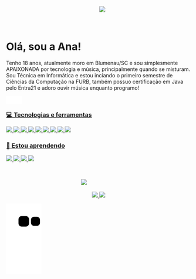 <img align="right" width="250px" style="margin-top:-20px" src="https://i.ibb.co/M6kk6VD/avatoon-1-1.png">
<br><br>

# Olá, sou a Ana!
Tenho 18 anos, atualmente moro em Blumenau/SC e sou simplesmente APAIXONADA por tecnologia e música, principalmente quando se misturam. Sou Técnica em Informática e estou inciando o primeiro semestre de Ciências da Computação na FURB, também possuo certificação em Java pelo Entra21 e adoro ouvir música enquanto programo!

<div>
	<a href="https://www.linkedin.com/in/ana-julia-da-cunha" target="_blank"><img align="left" alt="LinkedIn" width="22px" src="https://github.com/Aakarsh-B/trying-repos/blob/master/linkedin.svg" />
	<a href="https://twitter.com/cunhanai4" target="_blank"><img align="left" alt="Twitter" width="22px" src="https://github.com/Aakarsh-B/trying-repos/blob/master/twitter.svg" />
</div>
<br>
	
	
### :computer: Tecnologias e ferramentas
<div>
	<img src="https://cdn.jsdelivr.net/gh/devicons/devicon/icons/java/java-original.svg" widht="40" height="40"/>
	<img src="https://cdn.jsdelivr.net/gh/devicons/devicon/icons/python/python-original.svg" widht="40" height="40"/>
	<img src="https://cdn.jsdelivr.net/gh/devicons/devicon/icons/javascript/javascript-original.svg" widht="40" height="40"/>
	<img src="https://cdn.jsdelivr.net/gh/devicons/devicon/icons/html5/html5-original.svg" widht="40" height="40"/>
	<img src="https://cdn.jsdelivr.net/gh/devicons/devicon/icons/git/git-original.svg" widht="40" height="40"/>
	<img src="https://cdn.jsdelivr.net/gh/devicons/devicon/icons/spring/spring-original.svg" widht="40" height="40"/>
	<img src="https://cdn.jsdelivr.net/gh/devicons/devicon/icons/mysql/mysql-original.svg" widht="40" height="40"/>
	<img src="https://cdn.jsdelivr.net/gh/devicons/devicon/icons/postgresql/postgresql-original.svg" widht="40" height="40"/>
	<img src="https://cdn.jsdelivr.net/gh/devicons/devicon/icons/selenium/selenium-original.svg" widht="40" height="40"/>
</div>

### :iphone: Estou aprendendo
<div>
	<img src="https://cdn.jsdelivr.net/gh/devicons/devicon/icons/pandas/pandas-original.svg" widht="40" height="40"/>
	<img src="https://cdn.jsdelivr.net/gh/devicons/devicon/icons/css3/css3-original.svg" widht="40" height="40"/>
	<img src="https://cdn.jsdelivr.net/gh/devicons/devicon/icons/react/react-original.svg" widht="40" height="40"/>
	<img src="https://cdn.jsdelivr.net/gh/devicons/devicon/icons/flutter/flutter-original.svg" widht="40" height="40"/>
</div>

<br>

##
<img width="300px" align="right" src="https://i.ibb.co/xqw0szv/avatoon-2.png">
<br><br>
<div align="center">
<a href="https://github.com/cunhanai">
	<img height="180em" src="https://github-readme-stats.vercel.app/api/top-langs/?username=cunhanai&layout=compact&langs_count=7&theme=dracula"/>
	<img height="180em" src="https://github-readme-stats.vercel.app/api?username=cunhanai&show_icons=true&theme=dracula&include_all_commits=true&count_private=true"/>
</div>

![Snake animation](https://github.com/cunhanai/cunhanai/blob/output/github-contribution-grid-snake.svg)
	
<!--
**cunhanai/cunhanai** is a ✨ _special_ ✨ repository because its `README.md` (this file) appears on your GitHub profile.

Here are some ideas to get you started:

- 🔭 I’m currently working on ...
- 🌱 I’m currently learning ...
- 👯 I’m looking to collaborate on ...
- 🤔 I’m looking for help with ...
- 💬 Ask me about ...
- 📫 How to reach me: ...
- 😄 Pronouns: ...
- ⚡ Fun fact: ...
-->

